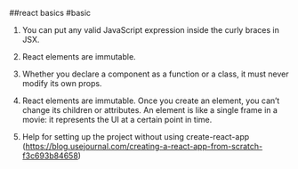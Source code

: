 ##react basics
#basic
1. You can put any valid JavaScript expression inside the curly braces in JSX.
2. React elements are immutable. 
3. Whether you declare a component as a function or a class, it must never modify its own props.  
4. React elements are immutable. Once you create an element, you can’t change its children or attributes. An element is like a single frame in a movie: it represents the UI at a certain point in time.

1. Help for setting up the project without using create-react-app (https://blog.usejournal.com/creating-a-react-app-from-scratch-f3c693b84658)
